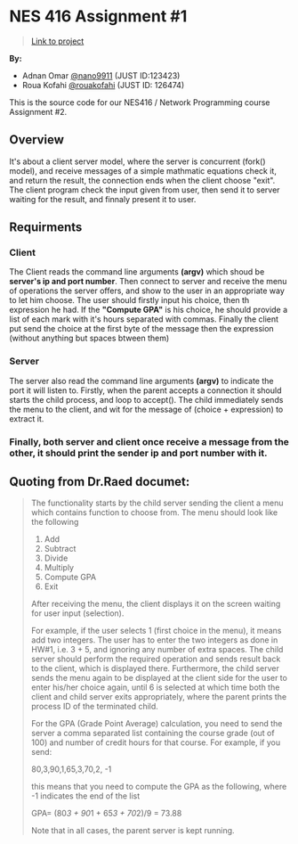 # NES 416 Assignment #1
>[Link to project](https://github.com/nano9911/NES416-Assignments)

**By:**
- Adnan Omar [@nano9911](https://github.com/nano9911) (JUST ID:123423)
- Roua Kofahi [@rouakofahi](https://github.com/rouakofahi) (JUST ID: 126474)

This is the source code for our NES416 / Network Programming course Assignment #2.

## Overview
It's about a client server model, where the server is concurrent (fork() model), and receive messages of
a simple mathmatic equations check it, and return the result, the connection ends when the client
choose "exit". The client program check the input given from user, then send it to server waiting
for the result, and finnaly present it to user.

## Requirments
### Client
The Client reads the command line arguments **(argv)** which shoud be **server's ip and port number**.
Then connect to server and receive the menu of operations the server offers, and show to the user
in an appropriate way to let him choose. The user should firstly input his choice, then th expression
he had. If the **"Compute GPA"** is his choice, he should provide a list of each mark with it's hours
separated with commas.
Finally the client put send the choice at the first byte of the message then the expression (without
anything but spaces btween them)
### Server
The server also read the command line arguments **(argv)** to indicate the port it will listen to.
Firstly, when the parent accepts a connection it should starts the child process, and loop to accept().
The child immediately sends the menu to the client, and wit for the message of (choice + expression) to
extract it.

### Finally, both server and client once receive a message from the other, it should print the **sender ip and port number** with it.


## Quoting from Dr.Raed documet:
>
> The functionality starts by the child server sending the client a menu which contains function to
> choose from. The menu should look like the following
>   1) Add
>   2) Subtract
>   3) Divide
>   4) Multiply
>   5) Compute GPA
>   6) Exit
>
> After receiving the menu, the client displays it on the screen waiting for user input (selection).
>
> For example, if the user selects 1 (first choice in the menu), it means add two integers. The user has
> to enter the two integers as done in HW#1, i.e. 3 + 5, and ignoring any number of extra spaces. The
> child server should perform the required operation and sends result back to the client, which is
> displayed there. Furthermore, the child server sends the menu again to be displayed at the client side
> for the user to enter his/her choice again, until 6 is selected at which time both the client and child
> server exits appropriately, where the parent prints the process ID of the terminated child.
>
>
> For the GPA (Grade Point Average) calculation, you need to send the server a comma separated
> list containing the course grade (out of 100) and number of credit hours for that course.
> For example, if you send:
> 
> 80,3,90,1,65,3,70,2, -1 
> 
> this means that you need to compute the GPA as the following, where -1 indicates the end of the list
> 
> GPA= (80*3 + 90*1 + 65*3 + 70*2)/9 = 73.88
>
> Note that in all cases, the parent server is kept running.
>
